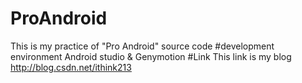 # ProAndroid
This is my practice of "Pro Android" source code
#development environment
Android studio & Genymotion
#Link
This link is my blog
http://blog.csdn.net/ithink213

